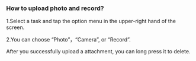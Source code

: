 ### How to upload photo and record?
1.Select a task and tap the option menu in the upper-right hand of the screen.

2.You can choose “Photo”，“Camera”, or “Record”.

After you successfully upload a attachment, you can long press it to delete.


